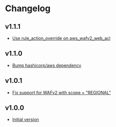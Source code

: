 # Changelog

## v1.1.1

- [Use rule_action_override on aws_wafv2_web_acl](https://github.com/babbel/terraform-aws-wafv2-dashboard/pull/18)

## v1.1.0

- [Bump hashicorp/aws dependency](https://github.com/babbel/terraform-aws-wafv2-dashboard/pull/11)

## v1.0.1

- [Fix support for WAFv2 with scope = "REGIONAL"](https://github.com/babbel/terraform-aws-wafv2-dashboard/pull/4)

## v1.0.0

- [Initial version](https://github.com/babbel/terraform-aws-wafv2-dashboard/pull/1)
